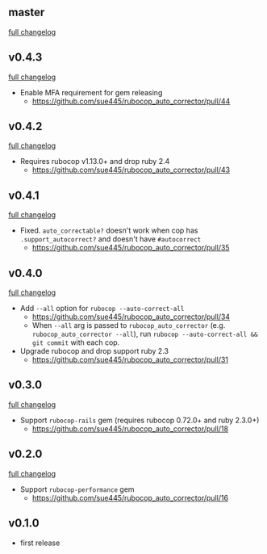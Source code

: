## master
[full changelog](http://github.com/sue445/rubocop_auto_corrector/compare/v0.4.3...master)

## v0.4.3
[full changelog](http://github.com/sue445/rubocop_auto_corrector/compare/v0.4.2...v0.4.3)

* Enable MFA requirement for gem releasing
  * https://github.com/sue445/rubocop_auto_corrector/pull/44

## v0.4.2
[full changelog](http://github.com/sue445/rubocop_auto_corrector/compare/v0.4.1...v0.4.2)

* Requires rubocop v1.13.0+ and drop ruby 2.4
  * https://github.com/sue445/rubocop_auto_corrector/pull/43

## v0.4.1
[full changelog](http://github.com/sue445/rubocop_auto_corrector/compare/v0.4.0...v0.4.1)

* Fixed. `auto_correctable?` doesn't work when cop has `.support_autocorrect?` and doesn't have `#autocorrect`
  * https://github.com/sue445/rubocop_auto_corrector/pull/35

## v0.4.0
[full changelog](http://github.com/sue445/rubocop_auto_corrector/compare/v0.3.0...v0.4.0)

* Add `--all` option for `rubocop --auto-correct-all`
  * https://github.com/sue445/rubocop_auto_corrector/pull/34
  * When `--all` arg is passed to `rubocop_auto_corrector` (e.g. `rubocop_auto_corrector --all`), run `rubocop --auto-correct-all && git commit` with each cop.
* Upgrade rubocop and drop support ruby 2.3
  * https://github.com/sue445/rubocop_auto_corrector/pull/31

## v0.3.0
[full changelog](http://github.com/sue445/rubocop_auto_corrector/compare/v0.2.0...v0.3.0)

* Support `rubocop-rails` gem (requires rubocop 0.72.0+ and ruby 2.3.0+)
  * https://github.com/sue445/rubocop_auto_corrector/pull/18

## v0.2.0
[full changelog](http://github.com/sue445/rubocop_auto_corrector/compare/v0.1.0...v0.2.0)

* Support `rubocop-performance` gem
  * https://github.com/sue445/rubocop_auto_corrector/pull/16

## v0.1.0
* first release
